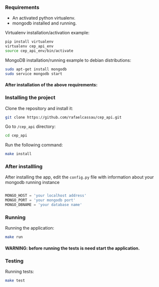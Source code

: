 ### Requirements

* An activated python virtualenv.
* mongodb installed and running.

Virtualenv installation/activation example:
```bash
pip install virtualenv
virtualenv cep_api_env
source cep_api_env/bin/activate
```

MongoDB installation/running example to debian distributions:
```bash
sudo apt-get install mongodb
sudo service mongodb start
```

#### After installation of the above requirements:

### Installing the project

Clone the repository and install it:

```bash 
git clone https://github.com/rafaelcassau/cep_api.git
```

Go to `/cep_api` directory:

```bash
cd cep_api
```

Run the following command:

```bash
make install
```

### After installling

After installing the app, edit the `config.py` file with information about your mongodb running instance

```python

MONGO_HOST = 'your localhost address'
MONGO_PORT = 'your mongodb port'
MONGO_DBNAME = 'your database name'
```

### Running

Running the application:

```bash
make run
```

#### WARNING: before running the tests is need start the application.

### Testing

Running tests:

```bash
make test
```
